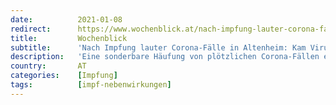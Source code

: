 ```yaml
---
date:          2021-01-08
redirect:      https://www.wochenblick.at/nach-impfung-lauter-corona-faelle-in-altenheim-kam-virus-aus-der-nadel/
title:         Wochenblick
subtitle:      'Nach Impfung lauter Corona-Fälle in Altenheim: Kam Virus aus der Nadel?'
description:   'Eine sonderbare Häufung von plötzlichen Corona-Fällen ereignete sich in einem Altenheim in Bayern - nämlich nach der Impfung.'
country:       AT
categories:    [Impfung]
tags:          [impf-nebenwirkungen]
---
```

